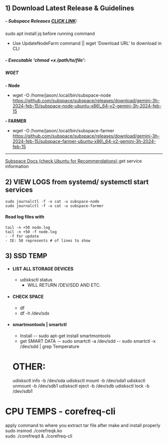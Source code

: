 ## 1) Download Latest Release & Guidelines
##### - Subspace Releases [CLICK LINK](https://github.com/subspace/subspace/releases):
sudo apt install jq before running command
- Use UpdateNodeFarm command || wget 'Download URL' to download in CLI 
     
##### -  Executable 'chmod +x /path/to/file': 
##### WGET

**- Node**
- wget -O /home/jason/.local/bin/subspace-node https://github.com/subspace/subspace/releases/download/gemini-3h-2024-feb-15/subspace-node-ubuntu-x86\_64-v2-gemini-3h-2024-feb-15 

**- FARMER**
- wget -O /home/jason/.local/bin/subspace-farmer https://github.com/subspace/subspace/releases/download/gemini-3h-2024-feb-15/subspace-farmer-ubuntu-x86\_64-v2-gemini-3h-2024-feb-15

---
[Subspace Docs (check Ubuntu for Recommendations) ](https://docs.subspace.network/docs/farming-&-staking/farming/advanced-cli/cli-install/ )
get service information
## 2) VIEW LOGS from systemd/ systemctl start services
    sudo journalctl -f -o cat -u subspace-node
    sudo journalctl -f -o cat -u subspace-farmer
#### Read log files with 
	tail -n +50 node.log
	tail -n +50 -f node.log
	- -f for update
	- IE: 50 represents # of lines to show 

## 3) SSD TEMP
- #### **LIST ALL STORAGE DEVICES**
   -  udisksctl status
        - WILL RETURN /DEV/SDD AND ETC.
- #### CHECK SPACE
    - df 
    - df -h /dev/sdx
     
- #### smartmontools | smartctl
    - Install
    -- sudo apt-get install smartmontools
    - get SMART DATA
    -- sudo smartctl -a /dev/sdd
    -- sudo smartctl -x /dev/sdd | grep Temperature


    # OTHER:
    udisksctl info -b /dev/sda
    udisksctl mount -b /dev/sda1
    udisksctl unmount -b /dev/sdb1
    udisksctl eject -b /dev/sdb
    udisksctl lock -b /dev/sdb1

# CPU TEMPS - corefreq-cli
apply command to where you extract tar file after make and install properly 
sudo insmod ./corefreqk.ko  
sudo ./corefreqd &
./corefreq-cli
